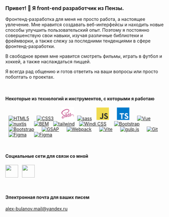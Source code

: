 ### Привет! 👋  Я front-end разработчик из Пензы.


<p>Фронтенд-разработка для меня не просто работа, а настоящее увлечение. Мне нравится создавать веб-интерфейсы и находить новые способы улучшить пользовательский опыт. Поэтому я постоянно совершенствую свои навыки, изучая различные библиотеки и фреймворки, а также слежу за последними тенденциями в сфере фронтенд-разработки.</p>
<p>В свободное время мне нравится смотреть фильмы, играть в футбол и хоккей, а также наслаждаться пиццей.</p>
<p>Я всегда рад общению и готов ответить на ваши вопросы или просто поболтать о проектах.</p>

<br/>

#### Некоторые из технологий и инструментов, с которыми я работаю
<a href="https://developer.mozilla.org/en-US/docs/Glossary/HTML5" target="_blank" rel="noreferrer" style="margin: 0 10px;"><img src="https://raw.githubusercontent.com/danielcranney/readme-generator/main/public/icons/skills/html5-colored.svg" width="40" height="40" alt="HTML5" /></a>
<a href="https://www.w3.org/TR/CSS/#css" target="_blank" rel="noreferrer" style="margin: 0 10px;"><img src="https://raw.githubusercontent.com/danielcranney/readme-generator/main/public/icons/skills/css3-colored.svg" width="40" height="40" alt="CSS3" /></a>
<a href="https://sass-lang.com" target="_blank" rel="noreferrer" style="margin: 0 10px;"><img src="https://raw.githubusercontent.com/devicons/devicon/master/icons/sass/sass-original.svg" alt="sass" width="40" height="40"/></a><a href="https://sass-lang.com" target="_blank" rel="noreferrer"><img src="https://cdn.jsdelivr.net/gh/devicons/devicon/icons/less/less-plain-wordmark.svg" alt="sass" width="40" height="40"/></a>
<a href="https://developer.mozilla.org/en-US/docs/Web/JavaScript" target="_blank" rel="noreferrer" style="margin: 0 10px;"><img src="https://raw.githubusercontent.com/devicons/devicon/master/icons/javascript/javascript-original.svg" alt="javascript" width="40" height="40"/></a>
<a href="https://www.typescriptlang.org/" target="_blank" rel="noreferrer" style="margin: 0 10px;"><img src="https://raw.githubusercontent.com/devicons/devicon/master/icons/typescript/typescript-original.svg" alt="typescript" width="40" height="40"/></a>
<a href="https://vuejs.org/" target="_blank" rel="noreferrer" style="margin: 0 10px;"><img src="https://raw.githubusercontent.com/danielcranney/readme-generator/main/public/icons/skills/vuejs-colored.svg" width="40" height="40" alt="Vue" /></a>
<a href="https://nuxtjs.org/" target="_blank" rel="noreferrer" style="margin: 0 10px;"><img src="https://www.vectorlogo.zone/logos/nuxtjs/nuxtjs-icon.svg" alt="nuxtjs" width="40" height="40"/></a>
<a href="http://getbem.com/" target="_blank" rel="noreferrer" style="margin: 0 10px;"><img src="https://profilinator.rishav.dev/skills-assets/bem.svg" alt="BEM" width="40" height="40" /></a>
<a href="https://tailwindcss.com/" target="_blank" rel="noreferrer"><img src="https://www.vectorlogo.zone/logos/tailwindcss/tailwindcss-icon.svg" alt="tailwind" width="40" height="40"/></a>
<a href="https://www.windicss.org/" target="_blank" style="margin: 0 10px;"><img src="https://profilinator.rishav.dev/skills-assets/windicss.svg" alt="Windi CSS" width="40" height="40" /></a>
<a href="https://getbootstrap.com/" target="_blank" rel="noreferrer" style="margin: 0 10px;"><img src="https://raw.githubusercontent.com/danielcranney/readme-generator/main/public/icons/skills/bootstrap-colored.svg" width="40" height="40" alt="Bootstrap" /></a>
<a href="https://bulma.io" target="_blank" rel="noreferrer" style="margin: 0 10px;"><img src="https://api.iconify.design/logos:bulma.svg" width="40" height="40" alt="Bootstrap" /></a>
<a href="https://gsap.com/" target="_blank" rel="noreferrer" style="margin: 0 10px;"><img src="https://api.iconify.design/logos:greensock-icon.svg" width="40" height="40" alt="GSAP" /></a>
<a href="https://webpack.js.org/" target="_blank" rel="noreferrer" style="margin: 0 10px;"><img src="https://profilinator.rishav.dev/skills-assets/webpack-original.svg" alt="Webpack" width="40" height="40" /></a>
<a href="https://vitejs.dev/" target="_blank" rel="noreferrer" style="margin: 0 10px;"><img src="https://raw.githubusercontent.com/danielcranney/readme-generator/main/public/icons/skills/vite-colored.svg" width="40" height="40" alt="Vite" /></a>
<a href="https://gulpjs.com/" target="_blank" rel="noreferrer" style="margin: 0 10px;"><img src="https://profilinator.rishav.dev/skills-assets/gulp-plain.svg" alt="gulp.js" width="40" height="40" /></a>
<a href="https://github.com/" target="_blank" rel="noreferrer" style="margin: 0 10px;"><img src="https://profilinator.rishav.dev/skills-assets/git-scm-icon.svg" alt="Git" width="40" height="40" /></a>
<a href="https://www.figma.com/" target="_blank" rel="noreferrer" style="margin: 0 10px;"><img src="https://profilinator.rishav.dev/skills-assets/figma-icon.svg" alt="Figma" width="40" height="40" /></a>
<a href="https://supabase.com/" target="_blank" rel="noreferrer" style="margin: 0 10px;"><img src="https://api.iconify.design/logos:supabase-icon.svg" alt="Figma" width="40" height="40" /></a>

<br/>

#### Социальные сети для связи со мной
<a href="https://t.me/alexanderbulanov" target="_blank" rel="noreferrer"><img src="https://raw.githubusercontent.com/maurodesouza/profile-readme-generator/master/src/assets/icons/social/telegram/default.svg" width="40px" height="40px" alt=""/></a> &nbsp;
<a href="http://www.instagram.com/alexbulanov.mail" target="_blank" rel="noreferrer"><img src="https://raw.githubusercontent.com/maurodesouza/profile-readme-generator/master/src/assets/icons/social/instagram/default.svg" width="40px" height="40px" alt=""/></a>

<br/>

#### Электронная почта для ваших писем
<a href="mailto:alex-bulanov.mail@yandex.ru">alex-bulanov.mail@yandex.ru</a>

<br/>

<!--
**alex-bulanov/alex-bulanov** is a ✨ _special_ ✨ repository because its `README.md` (this file) appears on your GitHub profile.

Here are some ideas to get you started:

- 🔭 I’m currently working on ...
- 🌱 I’m currently learning ...
- 👯 I’m looking to collaborate on ...
- 🤔 I’m looking for help with ...
- 💬 Ask me about ...
- 📫 How to reach me: ...
- 😄 Pronouns: ...
- ⚡ Fun fact: ...

-->

